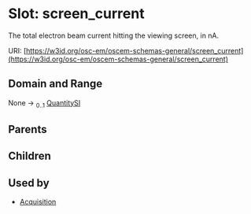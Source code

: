 
# Slot: screen_current

The total electron beam current hitting the viewing screen, in nA.

URI: [https://w3id.org/osc-em/oscem-schemas-general/screen_current](https://w3id.org/osc-em/oscem-schemas-general/screen_current)


## Domain and Range

None &#8594;  <sub>0..1</sub> [QuantitySI](QuantitySI.md)

## Parents


## Children


## Used by

 * [Acquisition](Acquisition.md)

